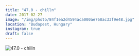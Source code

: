 ```yaml
---
title: "47.0 - chilln"
date: 2017-02-27
image: "/img/photo/84f1ea2d4594aca000ae768ac33f9e48.jpg"
location: "Budapest, Hungary"
instagram: true
draft: false
---
```


![47.0 - chilln](/img/photo/84f1ea2d4594aca000ae768ac33f9e48.jpg)
